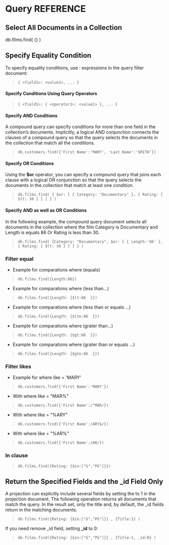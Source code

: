 # Query REFERENCE

## Select All Documents in a Collection
db.films.find( {} )

## Specify Equality Condition

To specify equality conditions, use <field>:<value> expressions in the query filter document:
 > `{ <field1>: <value1>, ... }`

#### Specify Conditions Using Query Operators
 > `{ <field1>: { <operator1>: <value1> }, ... }`

#### Specify AND Conditions
A compound query can specify conditions for more than one field in the collection’s documents. Implicitly, a logical AND conjunction connects the clauses of a compound query so that the query selects the documents in the collection that match all the conditions.

 >`db.customers.find({'First Name':'MARY', 'Last Name':'SMITH'})`

#### Specify OR Conditions
Using the **$or** operator, you can specify a compound query that joins each clause with a logical OR conjunction so that the query selects the documents in the collection that match at least one condition.

 > `db.films.find( { $or: [ { Category: "Documentary" }, { Rating: { $lt: 30 } } ] } )`

#### Specify AND as well as OR Conditions
In the following example, the compound query document selects all documents in the collection where the film Category is Documentary and Length is equals 86 Or  Rating is less than 30.

 > `db.films.find( {Category: "Documentary", $or: [ { Length:'86' }, { Rating: { $lt: 30 } } ] } ) `

### Filter equal
* Example for comparations where  (equals)
 > `db.films.find({Length:86})`

* Example for comparations where  (less than...)
 > `db.films.find({Length: {$lt:86  }})`
* Example for comparations where  (less than or equals ...)
 > `db.films.find({Length: {$lte:86  }})`

* Example for comparations where  (grater than...)
 > `db.films.find({Length: {$gt:86  }})`
* Example for comparations where  (grater than or equals ...)
 > `db.films.find({Length: {$gte:86  }})`


### Filter likes

* Example for where like = 'MARY'  
 >`db.customers.find({'First Name':'MARY'})`

* With where like = "MAR%"  
>`db.customers.find({'First Name':/^MAR/})`

* With where like = "%ARY"    
>`db.customers.find({'First Name':/ARY$/})`

* With where like = "%AR%"  
>`db.customers.find({'First Name':/AR/})`

### In clause

> `db.films.find({Rating: {$in:["G","PG"]}})`

## Return the Specified Fields and the _id Field Only
A projection can explicitly include several fields by setting the <field> to 1 in the projection document. The following operation returns all documents that match the query. In the result set, only the title and, by default, the _id fields return in the matching documents.

 > `db.films.find({Rating: {$in:["G","PG"]}} , {Title:1} )`

If you need remove _id field, setting **_id** to 0:

 > `db.films.find({Rating: {$in:["G","PG"]}} , {Title:1, _id:0} )`


